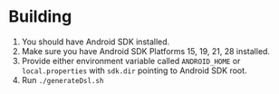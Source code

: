 # Building

1. You should have Android SDK installed.
1. Make sure you have Android SDK Platforms 15, 19, 21, 28 installed.
1. Provide either environment variable called `ANDROID_HOME`
   or `local.properties` with `sdk.dir` pointing to Android SDK
   root.
1. Run `./generateDsl.sh`
